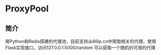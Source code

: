 # ProxyPool

## 简介
用Python和Redis搭建的代理池，目前支持从66ip.cn中爬取相关的代理，使用Flask实现接口，访问127.0.0.1:5000/random 可以获取一个随机的可用的代理


